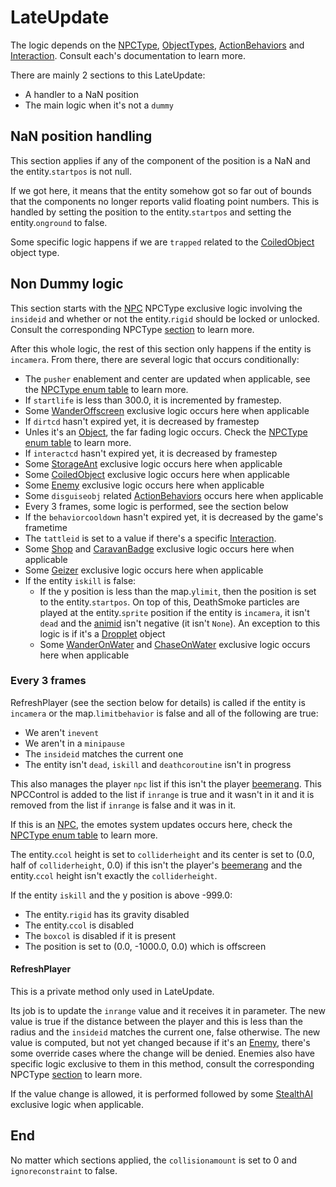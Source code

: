 # LateUpdate
The logic depends on the [NPCType](NPCType.md), [ObjectTypes](ObjectTypes.md), [ActionBehaviors](ActionBehaviors.md) and [Interaction](Interaction.md). Consult each's documentation to learn more.

There are mainly 2 sections to this LateUpdate:
- A handler to a NaN position
- The main logic when it's not a `dummy`

## NaN position handling
This section applies if any of the component of the position is a NaN and the entity.`startpos` is not null.

If we got here, it means that the entity somehow got so far out of bounds that the components no longer reports valid floating point numbers. This is handled by setting the position to the entity.`startpos` and setting the entity.`onground` to false.

Some specific logic happens if we are `trapped` related to the [CoiledObject](ObjectTypes/CoiledObject.md) object type.

## Non Dummy logic
This section starts with the [NPC](NPCType.md#NPC) NPCType exclusive logic involving the `insideid` and whether or not the entity.`rigid` should be locked or unlocked. Consult the corresponding NPCType [section](NPC.md#lateupdate-non-dummy) to learn more.

After this whole logic, the rest of this section only happens if the entity is `incamera`. From there, there are several logic that occurs conditionally:
- The `pusher` enablement and center are updated when applicable, see the [NPCType enum table](NPCType.md#enum-table) to learn more.
- If `startlife` is less than 300.0, it is incremented by framestep.
- Some [WanderOffscreen](ActionBehaviors/WanderOffscreen.md) exclusive logic occurs here when applicable
- If `dirtcd` hasn't expired yet, it is decreased by framestep
- Unles it's an [Object](Object.md), the far fading logic occurs. Check the [NPCType enum table](NPCType.md#enum-table) to learn more.
- If `interactcd` hasn't expired yet, it is decreased by framestep
- Some [StorageAnt](Interaction/StorageAnt.md) exclusive logic occurs here when applicable
- Some [CoiledObject](ObjectTypes/CoiledObject.md) exclusive logic occurs here when applicable
- Some [Enemy](Enemy.md) exclusive logic occurs here when applicable
- Some `disguiseobj` related [ActionBehaviors](ActionBehaviors.md) occurs here when applicable
- Every 3 frames, some logic is performed, see the section below
- If the `behaviorcooldown` hasn't expired yet, it is decreased by the game's frametime
- The `tattleid` is set to a value if there's a specific [Interaction](Interaction.md).
- Some [Shop](Interaction/Shop.md) and [CaravanBadge](Interaction/CaravanBadge.md) exclusive logic occurs here when applicable
- Some [Geizer](ObjectTypes/Geizer.md) exclusive logic occurs here when applicable
- If the entity `iskill` is false:
  - If the y position is less than the map.`ylimit`, then the position is set to the entity.`startpos`. On top of this, DeathSmoke particles are played at the entity.`sprite` position if the entity is `incamera`, it isn't `dead` and the [animid](../../Enums%20and%20IDs/AnimIDs.md) isn't negative (it isn't `None`). An exception to this logic is if it's a [Dropplet](ObjectTypes/Dropplet.md) object
  - Some [WanderOnWater](ActionBehaviors/WanderOnWater.md) and [ChaseOnWater](ActionBehaviors/ChaseOnWater.md) exclusive logic occurs here when applicable

### Every 3 frames
RefreshPlayer (see the section below for details) is called if the entity is `incamera` or the map.`limitbehavior` is false and all of the following are true:
- We aren't `inevent`
- We aren't in a `minipause`
- The `insideid` matches the current one
- The entity isn't `dead`, `iskill` and `deathcoroutine` isn't in progress

This also manages the player `npc` list if this isn't the player [beemerang](ObjectTypes/Beemerang.md). This NPCControl is added to the list if `inrange` is true and it wasn't in it and it is removed from the list if `inrange` is false and it was in it.

If this is an [NPC](NPC.md), the emotes system updates occurs here, check the [NPCType enum table](NPCType.md#enum-table) to learn more.

The entity.`ccol` height is set to `colliderheight` and its center is set to (0.0, half of `colliderheight`, 0.0) if this isn't the player's [beemerang](ObjectTypes/Beemerang.md) and the entity.`ccol` height isn't exactly the `colliderheight`.

If the entity `iskill` and the y position is above -999.0:
- The entity.`rigid` has its gravity disabled
- The entity.`ccol` is disabled
- The `boxcol` is disabled if it is present
- The position is set to (0.0, -1000.0, 0.0) which is offscreen

#### RefreshPlayer
This is a private method only used in LateUpdate.

Its job is to update the `inrange` value and it receives it in parameter. The new value is true if the distance between the player and this is less than the radius and the `insideid` matches the current one, false otherwise. The new value is computed, but not yet changed because if it's an [Enemy](Enemy.md), there's some override cases where the change will be denied. Enemies also have specific logic exclusive to them in this method, consult the corresponding NPCType [section](Enemy.md#lateupdate-every-3-frames-during-refreshplayer) to learn more.

If the value change is allowed, it is performed followed by some [StealthAI](ActionBehaviors/StealthAI.md) exclusive logic when applicable.

## End
No matter which sections applied, the `collisionamount` is set to 0 and `ignoreconstraint` to false.